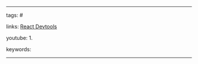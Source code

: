 ____

tags: #

links:  [React Devtools](https://github.com/reduxjs/redux-devtools)

youtube: 
1. 

keywords:

_____

